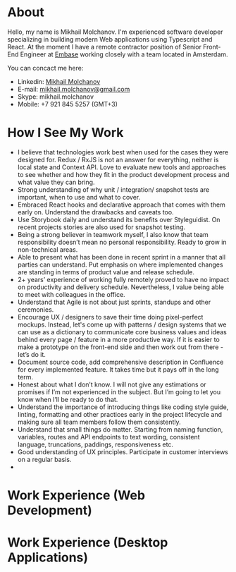 # About
Hello, my name is Mikhail Molchanov. I'm experienced software developer specializing in building modern Web applications using Typescript and React.
At the moment I have a remote contractor position of Senior Front-End Engineer at [Embase](https://www.elsevier.com/solutions/embase-biomedical-research)
working closely with a team located in Amsterdam.

You can concact me here:
- Linkedin: [Mikhail Molchanov](https://www.linkedin.com/in/mikhail-v-molchanov/)
- E-mail: mikhail.molchanov@gmail.com
- Skype: mikhail.molchanov
- Mobile: +7 921 845 5257 (GMT+3)

# How I See My Work
- I believe that technologies work best when used for the cases they were designed for. 
  Redux / RxJS is not an answer for everything, neither is local state and Context API. 
  Love to evaluate new tools and approaches to see whether and how they fit in the product development process and what value they can bring.  
- Strong understanding of why unit / integration/ snapshot tests are important, when to use and what to cover.
- Embraced React hooks and declarative approach that comes with them early on. Understand the drawbacks and caveats too.
- Use Storybook daily and understand its benefits over Styleguidist. On recent projects stories are also used for snapshot testing.
- Being a strong believer in teamwork myself, I also know that team responsibility doesn’t mean no personal responsibility.
  Ready to grow in non-technical areas.
- Able to present what has been done in recent sprint in a manner that all parties can understand.
  Put emphasis on where implemented changes are standing in terms of product value and release schedule. 
- 2+ years’ experience of working fully remotely proved to have no impact on productivity and delivery schedule.
  Nevertheless, I value being able to meet with colleagues in the office.
- Understand that Agile is not about just sprints, standups and other ceremonies.
- Encourage UX / designers to save their time doing pixel-perfect mockups. Instead, let's come up with patterns / design systems
  that we can use as a dictionary to communicate core business values and ideas behind every page / feature in a more productive way.
  If it is easier to make a prototype on the front-end side and then work out from there - let’s do it.
- Document source code, add comprehensive description in Confluence for every implemented feature. 
  It takes time but it pays off in the long term.
- Honest about what I don’t know. I will not give any estimations or promises if I’m not experienced in the subject. 
  But I’m going to let you know when I’ll be ready to do that.
- Understand the importance of introducing things like coding style guide, linting, formatting and 
  other practices early in the project lifecycle and making sure all team members follow them consistently.
- Understand that small things do matter. Starting from naming function, variables, routes and API endpoints
  to text wording, consistent language, truncations, paddings, responsiveness etc.
- Good understanding of UX principles. Participate in customer interviews on a regular basis.
- 
# Work Experience (Web Development)
# Work Experience (Desktop Applications)

